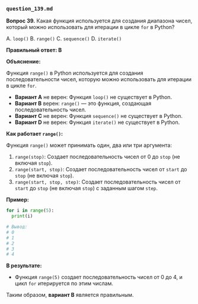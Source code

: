 ### `question_139.md`

**Вопрос 39.** Какая функция используется для создания диапазона чисел, который можно использовать для итерации в цикле `for` в Python?

A. `loop()`
B. `range()`
C. `sequence()`
D. `iterate()`

**Правильный ответ: B**

**Объяснение:**

Функция `range()` в Python используется для создания последовательности чисел, которую можно использовать для итерации в цикле `for`.

*   **Вариант A** не верен: Функция `loop()` не существует в Python.
*   **Вариант B** верен: `range()` — это функция, создающая последовательность чисел.
*   **Вариант C** не верен: Функция `sequence()` не существует в Python.
*   **Вариант D** не верен: Функция `iterate()` не существует в Python.

**Как работает `range()`:**

Функция `range()` может принимать один, два или три аргумента:

1.  `range(stop)`: Создает последовательность чисел от 0 до `stop` (не включая `stop`).
2.  `range(start, stop)`: Создает последовательность чисел от `start` до `stop` (не включая `stop`).
3.  `range(start, stop, step)`: Создает последовательность чисел от `start` до `stop` (не включая `stop`) с заданным шагом `step`.

**Пример:**

```python
for i in range(5):
  print(i)

# Вывод:
# 0
# 1
# 2
# 3
# 4
```

**В результате:**

* Функция `range(5)` создает последовательность чисел от 0 до 4, и цикл `for` итерируется по этим числам.

Таким образом, **вариант B** является правильным.

